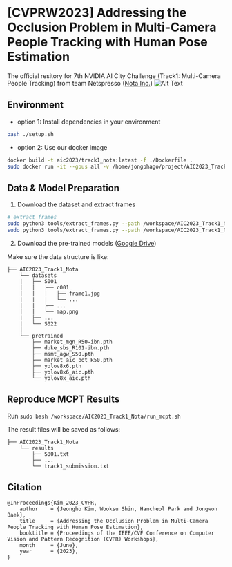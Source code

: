 # [CVPRW2023] Addressing the Occlusion Problem in Multi-Camera People Tracking with Human Pose Estimation
The official resitory for 7th NVIDIA AI City Challenge (Track1: Multi-Camera People Tracking) from team Netspresso ([Nota Inc.](https://www.nota.ai/))
![Alt Text](demos/demo.gif)

## Environment
- option 1: Install dependencies in your environment

```bash 
bash ./setup.sh
```

- option 2: Use our docker image
```bash
docker build -t aic2023/track1_nota:latest -f ./Dockerfile .
sudo docker run -it --gpus all -v /home/jongphago/project/AIC2023_Track1_Nota:/workspace/AIC2023_Track1_Nota aic2023/track1_nota:latest /bin/bash
```

## Data & Model Preparation
1. Download the dataset and extract frames  
```bash
# extract frames
sudo python3 tools/extract_frames.py --path /workspace/AIC2023_Track1_Nota/datasets
sudo python3 tools/extract_frames.py --path /workspace/AIC2023_Track1_Nota/datasets/AV019
```

2. Download the pre-trained models ([Google Drive](https://drive.google.com/drive/folders/1_VichQvhbmfuD4h8x4-e7Rwc560TzWqH?usp=share_link))  

Make sure the data structure is like:
```
├── AIC2023_Track1_Nota
    └── datasets
    |   ├── S001
    |   |   ├── c001
    |   |   |   ├── frame1.jpg
    |   |   |   └── ...
    |   |   ├── ...
    |   |   └── map.png
    |   ├── ...
    |   └── S022
    |
    └── pretrained
        ├── market_mgn_R50-ibn.pth
        ├── duke_sbs_R101-ibn.pth
        ├── msmt_agw_S50.pth
        ├── market_aic_bot_R50.pth
        ├── yolov8x6.pth
        ├── yolov8x6_aic.pth
        └── yolov8x_aic.pth
```

## Reproduce MCPT Results
Run `sudo bash /workspace/AIC2023_Track1_Nota/run_mcpt.sh`  

The result files will be saved as follows:

```
├── AIC2023_Track1_Nota
    └── results
        ├── S001.txt
        ├── ...
        └── track1_submission.txt
```

## Citation
```
@InProceedings{Kim_2023_CVPR,
    author    = {Jeongho Kim, Wooksu Shin, Hancheol Park and Jongwon Baek},
    title     = {Addressing the Occlusion Problem in Multi-Camera People Tracking with Human Pose Estimation},
    booktitle = {Proceedings of the IEEE/CVF Conference on Computer Vision and Pattern Recognition (CVPR) Workshops},
    month     = {June},
    year      = {2023},
}
```
